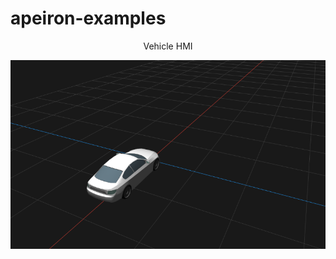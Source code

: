# apeiron-examples

<p align="center">Vehicle HMI</p>
<p align="center"><img src="https://github.com/mwkpe/apeiron-examples/blob/master/vehicle_hmi.png" alt="Vehicle HMI" width="600"></p>
